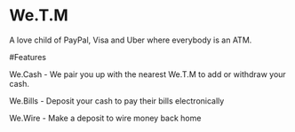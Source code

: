 # We.T.M
A love child of PayPal, Visa and Uber where everybody is an ATM. 


#Features

We.Cash - We pair you up with the nearest We.T.M to add or withdraw your cash.

We.Bills - Deposit your cash to pay their bills electronically

We.Wire - Make a deposit to wire money back home
